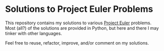 # Solutions to Project Euler Problems

This repository contains my solutions to various [Project
Euler](http://projecteuler.net/) problems. Most (all?) of the solutions are
provided in Python, but here and there I may tinker with other languages.

Feel free to reuse, refactor, improve, and/or comment on my solutions.
